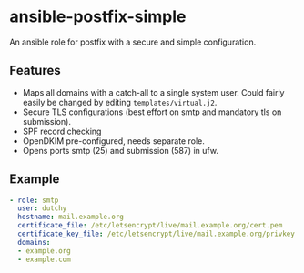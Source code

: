 # ansible-postfix-simple
An ansible role for postfix with a secure and simple configuration.

## Features

 - Maps all domains with a catch-all to a single system user. Could fairly easily be changed by editing `templates/virtual.j2`.
 - Secure TLS configurations (best effort on smtp and mandatory tls on submission).
 - SPF record checking
 - OpenDKIM pre-configured, needs separate role.
 - Opens ports smtp (25) and submission (587) in ufw.

## Example

```yaml
- role: smtp
  user: dutchy
  hostname: mail.example.org
  certificate_file: /etc/letsencrypt/live/mail.example.org/cert.pem
  certificate_key_file: /etc/letsencrypt/live/mail.example.org/privkey.pem
  domains:
  - example.org
  - example.com
```
